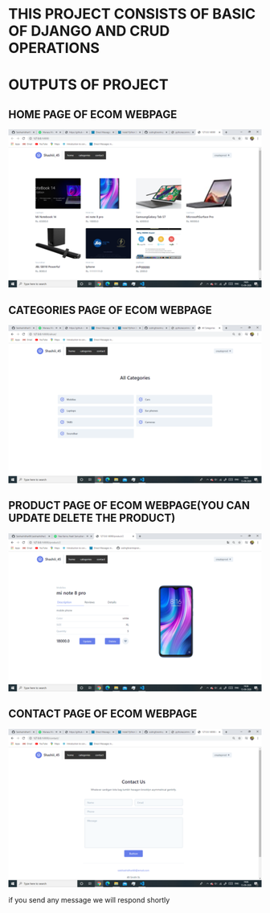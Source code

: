 
<h1>THIS PROJECT CONSISTS OF BASIC OF DJANGO AND CRUD OPERATIONS </h1>
  
<h1>OUTPUTS OF PROJECT </h1>
<h2>HOME PAGE OF ECOM WEBPAGE </h2>

![](Screenshot%20(119).png)

<h2>CATEGORIES PAGE OF ECOM WEBPAGE </h2>

![](Screenshot%20(120).png)

<h2>PRODUCT PAGE OF ECOM WEBPAGE(YOU CAN UPDATE DELETE THE PRODUCT) </h2>

![](Screenshot%20(127).png)


<h2>CONTACT PAGE OF ECOM WEBPAGE </h2>

![](Screenshot%20(121).png)

<p>if you send any message we will respond shortly </p>
